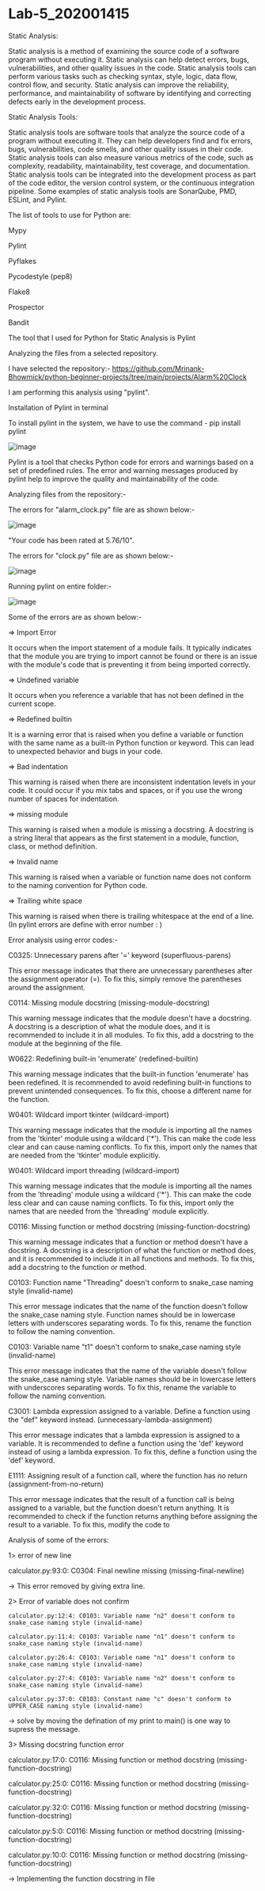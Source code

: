 # Lab-5_202001415
Static Analysis:

Static analysis is a method of examining the source code of a software program without executing it. Static analysis can help detect errors, bugs, vulnerabilities, and other quality issues in the code. Static analysis tools can perform various tasks such as checking syntax, style, logic, data flow, control flow, and security. Static analysis can improve the reliability, performance, and maintainability of software by identifying and correcting defects early in the development process.

Static Analysis Tools:

Static analysis tools are software tools that analyze the source code of a program without executing it. They can help developers find and fix errors, bugs, vulnerabilities, code smells, and other quality issues in their code. Static analysis tools can also measure various metrics of the code, such as complexity, readability, maintainability, test coverage, and documentation. Static analysis tools can be integrated into the development process as part of the code editor, the version control system, or the continuous integration pipeline. Some examples of static analysis tools are SonarQube, PMD, ESLint, and Pylint.

The list of tools to use for Python are:

Mypy

Pylint

Pyflakes

Pycodestyle (pep8)

Flake8

Prospector

Bandit

The tool that I used for Python for Static Analysis is Pylint

Analyzing the files from a selected repository.

I have selected the repository:- https://github.com/Mrinank-Bhowmick/python-beginner-projects/tree/main/projects/Alarm%20Clock

I am performing this analysis using "pylint".

Installation of Pylint in terminal

To install pylint in the system, we have to use the command - pip install pylint

![image](https://user-images.githubusercontent.com/123732408/227490162-af68613c-cf18-466d-8360-c9acf96a0d4d.png)


Pylint is a tool that checks Python code for errors and warnings based on a set of predefined rules. The error and warning messages produced by pylint help to improve the quality and maintainability of the code.

Analyzing files from the repository:-


The errors for "alarm_clock.py" file are as shown below:-

![image](https://user-images.githubusercontent.com/123732408/227476682-30272a66-f141-448d-9bfc-106d32287b88.png)

"Your code has been rated at 5.76/10".

The errors for "clock.py" file are as shown below:-

![image](https://user-images.githubusercontent.com/123732408/227477390-5a96223d-7687-4891-8fba-1ba38485e0f9.png)

Running pylint on entire folder:-

![image](https://user-images.githubusercontent.com/123732408/227480883-d9ba3469-2ad0-4500-b07b-d43c6c2e2497.png)


Some of the errors are as shown below:-

=> Import Error

It occurs when the import statement of a module fails. It typically indicates that
the module you are trying to import cannot be found or there is an issue with the
module's code that is preventing it from being imported correctly.

=> Undefined variable

It occurs when you reference a variable that has not been defined in the current scope.

=> Redefined builtin

It is a warning error that is raised when you define a variable or function with the same name as a built-in Python function or keyword. This can lead to unexpected
behavior and bugs in your code.

=> Bad indentation

This warning is raised when there are inconsistent indentation levels in your
code. It could occur if you mix tabs and spaces, or if you use the wrong number
of spaces for indentation.

=> missing module

This warning is raised when a module is missing a docstring. A docstring is a
string literal that appears as the first statement in a module, function, class, or
method definition.

=> Invalid name

This warning is raised when a variable or function name does not conform to the
naming convention for Python code.

=> Trailing white space

This warning is raised when there is trailing whitespace at the end of a line.
(In pylint errors are define with error number : )

Error analysis using error codes:-

C0325: Unnecessary parens after '=' keyword (superfluous-parens)

This error message indicates that there are unnecessary parentheses after the assignment operator (=). To fix this, simply remove the parentheses around the assignment.

C0114: Missing module docstring (missing-module-docstring)

This warning message indicates that the module doesn't have a docstring. A docstring is a description of what the module does, and it is recommended to include it in all modules. To fix this, add a docstring to the module at the beginning of the file.

W0622: Redefining built-in 'enumerate' (redefined-builtin)

This warning message indicates that the built-in function 'enumerate' has been redefined. It is recommended to avoid redefining built-in functions to prevent unintended consequences. To fix this, choose a different name for the function.

W0401: Wildcard import tkinter (wildcard-import)

This warning message indicates that the module is importing all the names from the 'tkinter' module using a wildcard ('*'). This can make the code less clear and can cause naming conflicts. To fix this, import only the names that are needed from the 'tkinter' module explicitly.

W0401: Wildcard import threading (wildcard-import)

This warning message indicates that the module is importing all the names from the 'threading' module using a wildcard ('*'). This can make the code less clear and can cause naming conflicts. To fix this, import only the names that are needed from the 'threading' module explicitly.

C0116: Missing function or method docstring (missing-function-docstring)

This warning message indicates that a function or method doesn't have a docstring. A docstring is a description of what the function or method does, and it is recommended to include it in all functions and methods. To fix this, add a docstring to the function or method.

C0103: Function name "Threading" doesn't conform to snake_case naming style (invalid-name)

This error message indicates that the name of the function doesn't follow the snake_case naming style. Function names should be in lowercase letters with underscores separating words. To fix this, rename the function to follow the naming convention.

C0103: Variable name "t1" doesn't conform to snake_case naming style (invalid-name)

This error message indicates that the name of the variable doesn't follow the snake_case naming style. Variable names should be in lowercase letters with underscores separating words. To fix this, rename the variable to follow the naming convention.

C3001: Lambda expression assigned to a variable. Define a function using the "def" keyword instead. (unnecessary-lambda-assignment)

This error message indicates that a lambda expression is assigned to a variable. It is recommended to define a function using the 'def' keyword instead of using a lambda expression. To fix this, define a function using the 'def' keyword.

E1111: Assigning result of a function call, where the function has no return (assignment-from-no-return)

This error message indicates that the result of a function call is being assigned to a variable, but the function doesn't return anything. It is recommended to check if the function returns anything before assigning the result to a variable. To fix this, modify the code to 

Analysis of some of the errors:

1> error of new line

   calculator.py:93:0: C0304: Final newline missing (missing-final-newline)
   
-> This error removed by giving extra line.

2> Error of variable does not confirm

    calculator.py:12:4: C0103: Variable name "n2" doesn't conform to snake_case naming style (invalid-name)
    
    calculator.py:11:4: C0103: Variable name "n1" doesn't conform to snake_case naming style (invalid-name)
    
    calculator.py:26:4: C0103: Variable name "n1" doesn't conform to snake_case naming style (invalid-name)
    
    calculator.py:27:4: C0103: Variable name "n2" doesn't conform to snake_case naming style (invalid-name)
    
    calculator.py:37:0: C0103: Constant name "c" doesn't conform to UPPER_CASE naming style (invalid-name)
    
-> solve by moving the defination of my print to main() is one way to supress the message.


3> Missing docstring function error

   calculator.py:17:0: C0116: Missing function or method docstring (missing-function-docstring)
   
   calculator.py:25:0: C0116: Missing function or method docstring (missing-function-docstring)
   
   calculator.py:32:0: C0116: Missing function or method docstring (missing-function-docstring)
   
   calculator.py:5:0: C0116: Missing function or method docstring (missing-function-docstring)
   
   calculator.py:10:0: C0116: Missing function or method docstring (missing-function-docstring)
   
-> Implementing the function docstring in file

